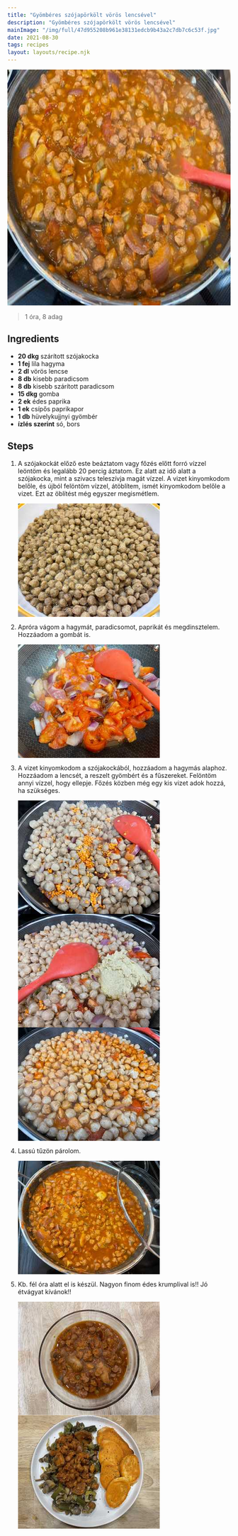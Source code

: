 ```yaml
---
title: "Gyömbéres szójapörkölt vörös lencsével"
description: "Gyömbéres szójapörkölt vörös lencsével"
mainImage: "/img/full/47d955208b961e38131edcb9b43a2c7db7c6c53f.jpg"
date: 2021-08-30
tags: recipes
layout: layouts/recipe.njk
---
```

                            
<p align="center"><a href="https://cookpad.com/hu/receptek/14584616-gyomberes-szojaporkolt-voros-lencsevel" rel="Recipe source page"><img width="751" height="532" src="/img/full/47d955208b961e38131edcb9b43a2c7db7c6c53f.jpg"/></a></p>

> 1 óra, 8 adag 

## Ingredients
* **20 dkg** szárított szójakocka
* **1 fej** lila hagyma
* **2 dl** vörös lencse
* **8 db** kisebb paradicsom
* **8 db** kisebb szárított paradicsom
* **15 dkg** gomba
* **2 ek** édes paprika
* **1 ek** csípős paprikapor
* **1 db** hüvelykujjnyi gyömbér
* **ízlés szerint** só, bors

## Steps

1. A szójakockát előző este beáztatom vagy főzés előtt forró vízzel leöntöm és legalább 20 percig áztatom. Ez alatt az idő alatt a szójakocka, mint a szivacs teleszívja magát vízzel. A vizet kinyomkodom belőle, és újból felöntöm vízzel, átöblítem, ismét kinyomkodom belőle a vizet. Ezt az öblítést még egyszer megismétlem.
 
    <p><img width="320" height="256" align="left" src="/img/full/3ae1a4f105c20332ece9a6c5ac7c4bd2595f4586.jpg"/></p><div style="clear: both"/>

2. Apróra vágom a hagymát, paradicsomot, paprikát és megdinsztelem. Hozzáadom a gombát is.
 
    <p><img width="320" height="256" align="left" src="/img/full/e538aff970fea86aa7b9a10bcc7e5ae1177ac584.jpg"/></p><div style="clear: both"/>

3. A vizet kinyomkodom a szójakockából, hozzáadom a hagymás alaphoz. Hozzáadom a lencsét, a reszelt gyömbért és a fűszereket. Felöntöm annyi vízzel, hogy ellepje. Főzés közben még egy kis vizet adok hozzá, ha szükséges.
 
    <p><img width="320" height="256" align="left" src="/img/full/af3497bdb25931a956918b12aa32a901cd5eef2b.jpg"/></p><p><img width="320" height="256" align="left" src="/img/full/7dc3b1dda57ecd92236ea030db22e9346723f592.jpg"/></p><p><img width="320" height="256" align="left" src="/img/full/bf2fecfddd7743d04c56e64935f6dcc3155d8853.jpg"/></p><div style="clear: both"/>

4. Lassú tűzön párolom.
 
    <p><img width="320" height="256" align="left" src="/img/full/906bd7c653c8b0a2c0bc231a5bca353655e3e2ab.jpg"/></p><div style="clear: both"/>

5. Kb. fél óra alatt el is készül. Nagyon finom édes krumplival is!! Jó étvágyat kívánok!!
 
    <p><img width="320" height="256" align="left" src="/img/full/3cd97bfd8d12ef9129670318d4962d6b4e8a160c.jpg"/></p><p><img width="320" height="256" align="left" src="/img/full/287327f1b9c43262b018a396d11d227b131a0993.jpg"/></p><div style="clear: both"/>

